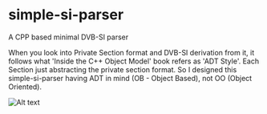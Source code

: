 # simple-si-parser
A CPP based minimal DVB-SI parser

When you look into Private Section format and DVB-SI derivation from it, it follows what 'Inside the C++ Object Model' book refers as 'ADT Style'.
Each Section just abstracting the private section format.
So I designed this simple-si-parser having ADT in mind (OB - Object Based), not OO (Object Oriented).

![Alt text](https://g.gravizo.com/source/svg?https://raw.githubusercontent.com/gymk/simple-si-parser/master/class_diagram.plantuml)